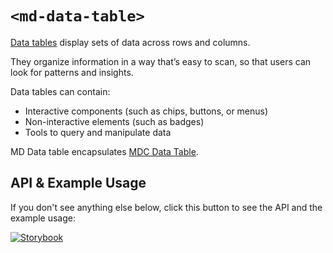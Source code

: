 # `<md-data-table>`

[Data tables](https://material.io/components/data-tables/) display sets of data across rows and columns.

They organize information in a way that’s easy to scan, so that users can look for patterns and insights.

Data tables can contain:

- Interactive components (such as chips, buttons, or menus)
- Non-interactive elements (such as badges)
- Tools to query and manipulate data

MD Data table encapsulates [MDC Data Table](https://material.io/components/data-tables).

## API & Example Usage

If you don't see anything else below, click this button to see the API and the example usage:

[![Storybook](https://shields.io/badge/-Play%20with%20this%20web%20component-2a0481?logo=storybook&style=for-the-badge)](https://main--625eadb22bf40d003a32215a.chromatic.com/?path=/docs/data-table--standard)
